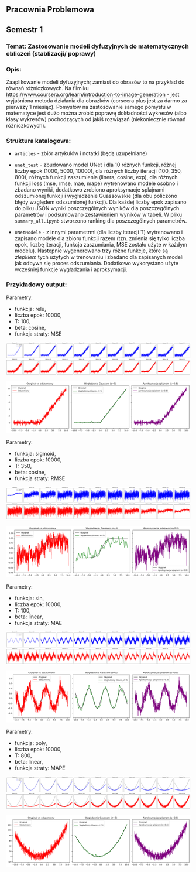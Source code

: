 ## Pracownia Problemowa

## Semestr 1

### Temat: Zastosowanie modeli dyfuzyjnych do matematycznych obliczeń (stablizacji/ poprawy)

### Opis:

Zaaplikowanie modeli dyfuzyjnych; zamiast do obrazów to na przykład do równań różniczkowych. Na filmiku https://www.coursera.org/learn/introduction-to-image-generation - jest wyjaśniona metoda działania dla obrazków (corseera plus jest za darmo za pierwszy 1 miesiąc). Pomysłów na zastosowanie samego pomysłu w matematyce jest dużo można zrobić poprawę dokładności wykresów (albo klasy wykresów) pochodzących od jakiś rozwiązań (niekoniecznie równań różniczkowych).

### Struktura katalogowa:

- `articles` - zbiór artykułów i notatki (będą uzupełniane)

- `unet_test` - zbudowano model UNet i dla 10 różnych funkcji, różnej liczby epok (1000, 5000, 10000), dla różnych liczby iteracji (100, 350, 800), różnych funkcji zaszumienia (linera, cosine, exp), dla różnych funkcji loss (mse, rmse, mae, mape) wytrenowano modele osobno i zbadano wyniki, dodatkowo zrobiono aproksymacje splajnami odszumionej funkcji i wygładzenie Guassowskie (dla obu policzono błędy względem odszumionej funkcji). Dla każdej liczby epok zapisano do pliku JSON wyniki poszczególnych wyników dla poszczególnych parametrów i podsumowano zestawieniem wyników w tabeli. W pliku `summary_all.ipynb` stworzono ranking dla poszczególnych parametrów.

- `UNetModele` - z innymi parametrmi (dla liczby iteracji T) wytrenowano i zapisano modele dla zbioru funkcji razem (tzn. zmienia się tylko liczba epok, liczbę iteracji, funkcja zaszumiania, MSE zostało użyte w każdym modelu). Nastepnie wygenerowano trzy różne funkcje, które są _zlepkiem_ tych użytych w trenowaniu i zbadano dla zapisanych modeli jak odbywa się proces odszumiania. Dodatkowo wykorystano użyte wcześniej funkcje wygładzania i aproksymacji.

### Przykładowy output:

Parametry:

- funkcja: relu,
- liczba epok: 10000,
- T: 100,
- beta: cosine,
- funkcja straty: MSE

![alt text](image.png)

![alt text](image-1.png)

Parametry:

- funkcja: sigmoid,
- liczba epok: 10000,
- T: 350,
- beta: cosine,
- funkcja straty: RMSE

![alt text](image-2.png)

![alt text](image-3.png)

Parametry:

- funkcja: sin,
- liczba epok: 10000,
- T: 100,
- beta: linear,
- funkcja straty: MAE

![alt text](image-4.png)

![alt text](image-5.png)

Parametry:

- funkcja: poly,
- liczba epok: 10000,
- T: 800,
- beta: linear,
- funkcja straty: MAPE

![alt text](image-6.png)

![alt text](image-7.png)
